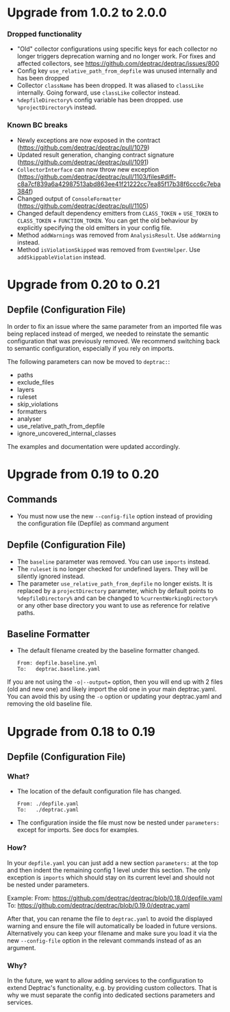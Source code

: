 # Upgrade from 1.0.2 to 2.0.0

### Dropped functionality

- "Old" collector configurations using specific keys for each collector no longer triggers deprecation warning and no longer work. For fixes and affected collectors, see https://github.com/deptrac/deptrac/issues/800
- Config key `use_relative_path_from_depfile` was unused internally and has been dropped
- Collector `className` has been dropped. It was aliased to `classLike` internally. Going forward, use `classLike` collector instead.
- `%depfileDirectory%` config variable has been dropped. use `%projectDirectory%` instead.

### Known BC breaks
- Newly exceptions are now exposed in the contract (https://github.com/deptrac/deptrac/pull/1079)
- Updated result generation, changing contract signature (https://github.com/deptrac/deptrac/pull/1091)
- `CollectorInterface` can now throw new exception (https://github.com/deptrac/deptrac/pull/1103/files#diff-c8a7cf839a6a42987513abd863ee41f21222cc7ea85f17b38f6ccc6c7eba384f)
- Changed output of `ConsoleFormatter` (https://github.com/deptrac/deptrac/pull/1105)
- Changed default dependency emitters from `CLASS_TOKEN` + `USE_TOKEN` to `CLASS_TOKEN` + `FUNCTION_TOKEN`. You can get the old behaviour by explicitly specifying the old emitters in your config file.
- Method `addWarnings` was removed from `AnalysisResult`. Use `addWarning` instead.
- Method `isViolationSkipped` was removed from `EventHelper`. Use `addSkippableViolation` instead.

# Upgrade from 0.20 to 0.21

## Depfile (Configuration File)

In order to fix an issue where the same parameter from an imported file was
being replaced instead of merged, we needed to reinstate the semantic
configuration that was previously removed. We recommend switching back to
semantic configuration, especially if you rely on imports.

The following parameters can now be moved to `deptrac:`:

   * paths
   * exclude_files
   * layers
   * ruleset
   * skip_violations
   * formatters
   * analyser
   * use_relative_path_from_depfile
   * ignore_uncovered_internal_classes

The examples and documentation were updated accordingly.

# Upgrade from 0.19 to 0.20

## Commands

* You must now use the new `--config-file` option instead of providing the
  configuration file (Depfile) as command argument

## Depfile (Configuration File)

 * The `baseline` parameter was removed. You can use `imports` instead.
 * The `ruleset` is no longer checked for undefined layers. They will be
   silently ignored instead.
 * The parameter `use_relative_path_from_depfile` no longer exists. It is
   replaced by a `projectDirectory` parameter, which by default points to
   `%depfileDirectory%` and can be changed to `%currentWorkingDirectory%` or any
   other base directory you want to use as reference for relative paths.

## Baseline Formatter

* The default filename created by the baseline formatter changed.
    ```
    From: depfile.baseline.yml
    To:   deptrac.baseline.yaml
    ```
If you are not using the `-o|--output=` option, then you will end up with 2 files
(old and new one) and likely import the old one in your main deptrac.yaml. You
can avoid this by using the `-o` option or updating your deptrac.yaml and
removing the old baseline file.

# Upgrade from 0.18 to 0.19

## Depfile (Configuration File)

### What?

* The location of the default configuration file has changed.

    ```
    From: ./depfile.yaml
    To:   ./deptrac.yaml
    ```

* The configuration inside the file must now be nested under `parameters:`
  except for imports. See docs for examples.

### How?

In your `depfile.yaml` you can just add a new section `parameters:` at the top
and then indent the remaining config 1 level under this section. The only
exception is `imports` which should stay on its current level and should not be
nested under parameters.

Example:
From: https://github.com/deptrac/deptrac/blob/0.18.0/depfile.yaml
To: https://github.com/deptrac/deptrac/blob/0.19.0/deptrac.yaml

After that, you can rename the file to `deptrac.yaml` to avoid the displayed
warning and ensure the file will automatically be loaded in future versions.
Alternatively you can keep your filename and make sure you load it via the new
`--config-file` option in the relevant commands instead of as an argument.

### Why?

In the future, we want to allow adding services to the configuration to extend
Deptrac's functionality, e.g. by providing custom collectors. That is why we
must separate the config into dedicated sections parameters and services.

